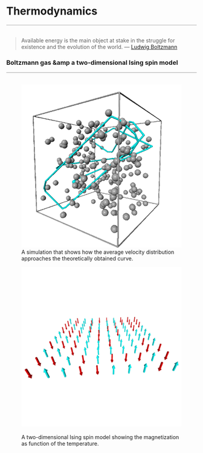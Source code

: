 <a name="thermodynamics"></a>
# Thermodynamics
<div style="border-top: 2px solid #cccccc"><br/></div>

<blockquote>
Available energy is the main object at stake in the struggle for existence 
and the evolution of the world. &mdash; 
<a href="https://en.wikipedia.org/wiki/Ludwig_Boltzmann">Ludwig Boltzmann</a>
</blockquote>

### Boltzmann gas &amp a two-dimensional Ising spin model
<div style="border-top: 1px solid #999999"><br/></div>

<div class="double_image">
<figure class="left_image">
  <a href="thermodynamics/boltzmann_gas.html">
    <img alt="Hard sphere gas" src="./images/hard_sphere_gas.png" title="Click to animate"/>
  </a>
  <figcaption>A simulation that shows how the average velocity distribution approaches the theoretically 
  obtained curve.</figcaption>
</figure>
<figure class="right_image">
  <a href="thermodynamics/ising_spin.html">
    <img alt="Ising spin model" src="./images/ising_spin_model.png" title="Click to animate"/>
  </a>
  <figcaption><br/>A two-dimensional Ising spin model showing the magnetization as function of the temperature.
  </figcaption>
</figure>
</div>
<p style="clear: both;"></p>